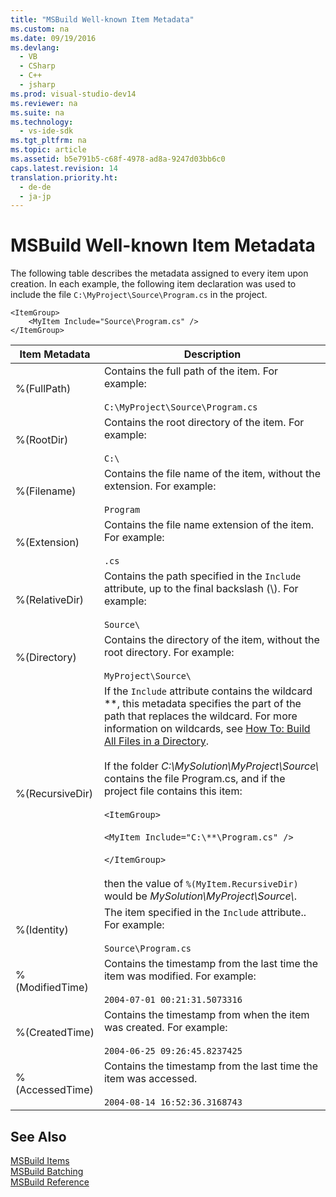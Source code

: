 ```yaml
---
title: "MSBuild Well-known Item Metadata"
ms.custom: na
ms.date: 09/19/2016
ms.devlang: 
  - VB
  - CSharp
  - C++
  - jsharp
ms.prod: visual-studio-dev14
ms.reviewer: na
ms.suite: na
ms.technology: 
  - vs-ide-sdk
ms.tgt_pltfrm: na
ms.topic: article
ms.assetid: b5e791b5-c68f-4978-ad8a-9247d03bb6c0
caps.latest.revision: 14
translation.priority.ht: 
  - de-de
  - ja-jp
---
```

# MSBuild Well-known Item Metadata
The following table describes the metadata assigned to every item upon creation. In each example, the following item declaration was used to include the file `C:\MyProject\Source\Program.cs` in the project.  
  
```  
<ItemGroup>  
    <MyItem Include="Source\Program.cs" />  
</ItemGroup>  
```  
  
|Item Metadata|Description|  
|-------------------|-----------------|  
|%(FullPath)|Contains the full path of the item. For example:<br /><br /> `C:\MyProject\Source\Program.cs`|  
|%(RootDir)|Contains the root directory of the item. For example:<br /><br /> `C:\`|  
|%(Filename)|Contains the file name of the item, without the extension. For example:<br /><br /> `Program`|  
|%(Extension)|Contains the file name extension of the item. For example:<br /><br /> `.cs`|  
|%(RelativeDir)|Contains the path specified in the `Include` attribute, up to the final backslash (\\). For example:<br /><br /> `Source\`|  
|%(Directory)|Contains the directory of the item, without the root directory. For example:<br /><br /> `MyProject\Source\`|  
|%(RecursiveDir)|If the `Include` attribute contains the wildcard \*\*, this metadata specifies the part of the path that replaces the wildcard. For more information on wildcards, see [How To: Build All Files in a Directory](../vs140/How-to--Select-the-Files-to-Build.md).<br /><br /> If the folder *C:\MySolution\MyProject\Source\\* contains the file Program.cs, and if the project file contains this item:<br /><br /> `<ItemGroup>`<br /><br /> `<MyItem Include="C:\**\Program.cs" />`<br /><br /> `</ItemGroup>`<br /><br /> then the value of `%(MyItem.RecursiveDir)` would be *MySolution\MyProject\Source\\*.|  
|%(Identity)|The item specified in the `Include` attribute.. For example:<br /><br /> `Source\Program.cs`|  
|%(ModifiedTime)|Contains the timestamp from the last time the item was modified. For example:<br /><br /> `2004-07-01 00:21:31.5073316`|  
|%(CreatedTime)|Contains the timestamp from when the item was created. For example:<br /><br /> `2004-06-25 09:26:45.8237425`|  
|%(AccessedTime)|Contains the timestamp from the last time the item was accessed.<br /><br /> `2004-08-14 16:52:36.3168743`|  
  
## See Also  
 [MSBuild Items](../vs140/MSBuild-Items.md)   
 [MSBuild Batching](../Topic/MSBuild%20Batching.md)   
 [MSBuild Reference](../Topic/MSBuild%20Reference.md)